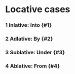 # Locative cases

### 1 Inlative: Into {#1}

### 2 Adlative: By {#2}

### 3 Sublative: Under {#3}

### 4 Ablative: From {#4}
